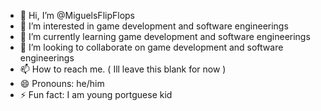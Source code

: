 - 👋 Hi, I’m @MiguelsFlipFlops
- 👀 I’m interested in game development and software engineerings
- 🌱 I’m currently learning game development and software engineerings
- 💞️ I’m looking to collaborate on game development and software engineerings
- 📫 How to reach me. ( Ill leave this blank for now )
- 😄 Pronouns: he/him
- ⚡ Fun fact: I am young portguese kid

<!---
MiguelsFlipFlops/MiguelsFlipFlops is a ✨ special ✨ repository because its `README.md` (this file) appears on your GitHub profile.
You can click the Preview link to take a look at your changes.
--->
